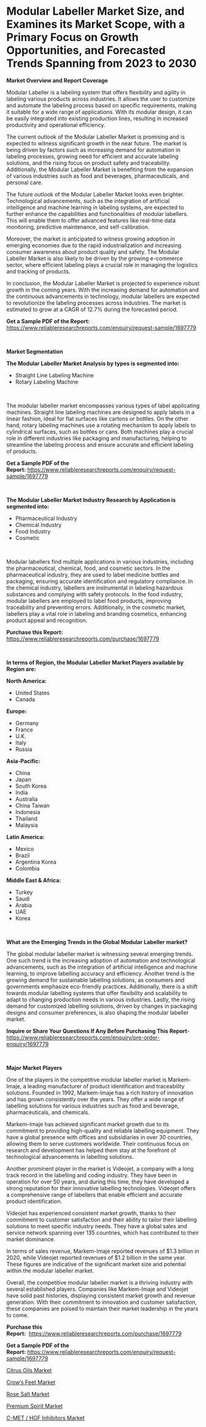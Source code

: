 <p><h1>Modular Labeller Market Size, and Examines its Market Scope, with a Primary Focus on Growth Opportunities, and Forecasted Trends Spanning from 2023 to 2030</h1></p><p><strong>Market Overview and Report Coverage</strong></p>
<p><p>Modular Labeller is a labeling system that offers flexibility and agility in labeling various products across industries. It allows the user to customize and automate the labeling process based on specific requirements, making it suitable for a wide range of applications. With its modular design, it can be easily integrated into existing production lines, resulting in increased productivity and operational efficiency.</p><p>The current outlook of the Modular Labeller Market is promising and is expected to witness significant growth in the near future. The market is being driven by factors such as increasing demand for automation in labeling processes, growing need for efficient and accurate labeling solutions, and the rising focus on product safety and traceability. Additionally, the Modular Labeller Market is benefiting from the expansion of various industries such as food and beverages, pharmaceuticals, and personal care.</p><p>The future outlook of the Modular Labeller Market looks even brighter. Technological advancements, such as the integration of artificial intelligence and machine learning in labeling systems, are expected to further enhance the capabilities and functionalities of modular labellers. This will enable them to offer advanced features like real-time data monitoring, predictive maintenance, and self-calibration.</p><p>Moreover, the market is anticipated to witness growing adoption in emerging economies due to the rapid industrialization and increasing consumer awareness about product quality and safety. The Modular Labeller Market is also likely to be driven by the growing e-commerce sector, where efficient labeling plays a crucial role in managing the logistics and tracking of products.</p><p>In conclusion, the Modular Labeller Market is projected to experience robust growth in the coming years. With the increasing demand for automation and the continuous advancements in technology, modular labellers are expected to revolutionize the labeling processes across industries. The market is estimated to grow at a CAGR of 12.7% during the forecasted period.</p></p>
<p><strong>Get a Sample PDF of the Report:</strong> <a href="https://www.reliableresearchreports.com/enquiry/request-sample/1697779">https://www.reliableresearchreports.com/enquiry/request-sample/1697779</a></p>
<p>&nbsp;</p>
<p><strong>Market Segmentation</strong></p>
<p><strong>The Modular Labeller Market Analysis by types is segmented into:</strong></p>
<p><ul><li>Straight Line Labeling Machine</li><li>Rotary Labeling Machine</li></ul></p>
<p>&nbsp;</p>
<p><p>The modular labeller market encompasses various types of label applicating machines. Straight line labeling machines are designed to apply labels in a linear fashion, ideal for flat surfaces like cartons or bottles. On the other hand, rotary labeling machines use a rotating mechanism to apply labels to cylindrical surfaces, such as bottles or cans. Both machines play a crucial role in different industries like packaging and manufacturing, helping to streamline the labeling process and ensure accurate and efficient labeling of products.</p></p>
<p><strong>Get a Sample PDF of the Report:</strong>&nbsp;<a href="https://www.reliableresearchreports.com/enquiry/request-sample/1697779">https://www.reliableresearchreports.com/enquiry/request-sample/1697779</a></p>
<p>&nbsp;</p>
<p><strong>The Modular Labeller Market Industry Research by Application is segmented into:</strong></p>
<p><ul><li>Pharmaceutical Industry</li><li>Chemical Industry</li><li>Food Industry</li><li>Cosmetic</li></ul></p>
<p>&nbsp;</p>
<p><p>Modular labellers find multiple applications in various industries, including the pharmaceutical, chemical, food, and cosmetic sectors. In the pharmaceutical industry, they are used to label medicine bottles and packaging, ensuring accurate identification and regulatory compliance. In the chemical industry, labellers are instrumental in labeling hazardous substances and complying with safety protocols. In the food industry, modular labellers are employed to label food products, improving traceability and preventing errors. Additionally, in the cosmetic market, labellers play a vital role in labeling and branding cosmetics, enhancing product appeal and recognition.</p></p>
<p><strong>Purchase this Report:</strong>&nbsp; <a href="https://www.reliableresearchreports.com/purchase/1697779">https://www.reliableresearchreports.com/purchase/1697779</a></p>
<p>&nbsp;</p>
<p><strong>In terms of Region, the Modular Labeller Market Players available by Region are:</strong></p>
<p>
    <p> <strong> North America: </strong>
        <ul>
            <li>United States</li>
            <li>Canada</li>
        </ul>
        </p> 
    <p> <strong> Europe: </strong>
        <ul>
            <li>Germany</li>
            <li>France</li>
            <li>U.K.</li>
            <li>Italy</li>
            <li>Russia</li>
        </ul>
        </p> 
    <p> <strong> Asia-Pacific: </strong>
        <ul>
            <li>China</li>
            <li>Japan</li>
            <li>South Korea</li>
            <li>India</li>
            <li>Australia</li>
            <li>China Taiwan</li>
            <li>Indonesia</li>
            <li>Thailand</li>
            <li>Malaysia</li>
        </ul>
        </p> 
    <p> <strong> Latin America: </strong>
        <ul>
            <li>Mexico</li>
            <li>Brazil</li>
            <li>Argentina Korea</li>
            <li>Colombia</li>
        </ul>
        </p> 
    <p> <strong> Middle East & Africa: </strong>
        <ul>
            <li>Turkey</li>
            <li>Saudi</li>
            <li>Arabia</li>
            <li>UAE</li>
            <li>Korea</li>
        </ul>
    </p>
    </p>
<p>&nbsp;</p>
<p><strong>What are the Emerging Trends in the Global Modular Labeller market?</strong></p>
<p><p>The global modular labeller market is witnessing several emerging trends. One such trend is the increasing adoption of automation and technological advancements, such as the integration of artificial intelligence and machine learning, to improve labelling accuracy and efficiency. Another trend is the growing demand for sustainable labelling solutions, as consumers and governments emphasize eco-friendly practices. Additionally, there is a shift towards modular labelling systems that offer flexibility and scalability to adapt to changing production needs in various industries. Lastly, the rising demand for customized labelling solutions, driven by changes in packaging designs and consumer preferences, is also shaping the modular labeller market.</p></p>
<p><strong>Inquire or Share Your Questions If Any Before Purchasing This Report</strong>- <a href="https://www.reliableresearchreports.com/enquiry/pre-order-enquiry/1697779">https://www.reliableresearchreports.com/enquiry/pre-order-enquiry/1697779</a></p>
<p>&nbsp;</p>
<p><strong>Major Market Players</strong></p>
<p><p>One of the players in the competitive modular labeller market is Markem-Imaje, a leading manufacturer of product identification and traceability solutions. Founded in 1992, Markem-Imaje has a rich history of innovation and has grown consistently over the years. They offer a wide range of labelling solutions for various industries such as food and beverage, pharmaceuticals, and chemicals.</p><p>Markem-Imaje has achieved significant market growth due to its commitment to providing high-quality and reliable labelling equipment. They have a global presence with offices and subsidiaries in over 30 countries, allowing them to serve customers worldwide. Their continuous focus on research and development has helped them stay at the forefront of technological advancements in labelling solutions.</p><p>Another prominent player in the market is Videojet, a company with a long track record in the labelling and coding industry. They have been in operation for over 50 years, and during this time, they have developed a strong reputation for their innovative labelling technologies. Videojet offers a comprehensive range of labellers that enable efficient and accurate product identification.</p><p>Videojet has experienced consistent market growth, thanks to their commitment to customer satisfaction and their ability to tailor their labelling solutions to meet specific industry needs. They have a global sales and service network spanning over 135 countries, which has contributed to their market dominance.</p><p>In terms of sales revenue, Markem-Imaje reported revenues of $1.3 billion in 2020, while Videojet reported revenues of $1.2 billion in the same year. These figures are indicative of the significant market size and potential within the modular labeller market.</p><p>Overall, the competitive modular labeller market is a thriving industry with several established players. Companies like Markem-Imaje and Videojet have solid past histories, displaying consistent market growth and revenue generation. With their commitment to innovation and customer satisfaction, these companies are poised to maintain their market leadership in the years to come.</p></p>
<p><strong>Purchase this Report:</strong>&nbsp;&nbsp;<a href="https://www.reliableresearchreports.com/purchase/1697779">https://www.reliableresearchreports.com/purchase/1697779</a></p>
<p></p>
<p><strong>Get a Sample PDF of the Report:</strong>&nbsp;<a href="https://www.reliableresearchreports.com/enquiry/request-sample/1697779">https://www.reliableresearchreports.com/enquiry/request-sample/1697779</a></p>
<p><p><a href="https://www.linkedin.com/pulse/decoding-citrus-oils-market-deep-dive-latest-trends-segmentation/">Citrus Oils Market</a></p><p><a href="https://www.linkedin.com/pulse/crowrsquos-feet-market-research-report-provides-thorough/">Crow’s Feet Market</a></p><p><a href="https://medium.com/@henrykihn/rose-salt-market-size-growth-forecast-2023-2030-bed13cbc1ffd">Rose Salt Market</a></p><p><a href="https://medium.com/@beaugrant15/premium-spirit-market-size-growth-forecast-2023-2030-e9bd4a5b5305">Premium Spirit Market</a></p><p><a href="https://www.linkedin.com/pulse/c-met-hgf-inhibitors-market-size-share-global-analysis/">C-MET / HGF Inhibitors Market</a></p></p>